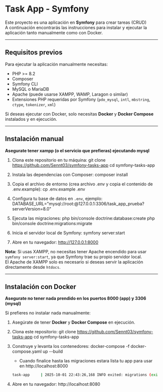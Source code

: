 # Task App - Symfony

Este proyecto es una aplicación en **Symfony** para crear tareas (CRUD)  
A continuación encontrarás las instrucciones para instalar y ejecutar la aplicación tanto manualmente como con Docker.

---

## Requisitos previos

Para ejecutar la aplicación manualmente necesitas:

- PHP >= 8.2
- Composer  
- Symfony CLI
- MySQL o MariaDB  
- Apache (puede usarse XAMPP, WAMP, Laragon o similar)  
- Extensiones PHP requeridas por Symfony (`pdo_mysql`, `intl`, `mbstring`, `ctype`, `tokenizer`, `xml`)

Si deseas ejecutar con Docker, solo necesitas **Docker** y **Docker Compose** instalados y en ejecución.

---

## Instalación manual

**Asegurate tener xampp (o el servicio que prefieras) ejecutando mysql**

1. Clona este repositorio en tu máquina:
   git clone https://github.com/Sennt03/symfony-tasks-app
   cd symfony-tasks-app

2. Instala las dependencias con Composer:
   composer install

3. Copia el archivo de entorno (crea archivo .env y copia el contenido de .env.example):
   cp .env.example .env

4. Configura tu base de datos en `.env`, ejemplo:
   DATABASE_URL="mysql://root:@127.0.0.1:3306/task_app_prueba?serverVersion=8.0"

5. Ejecuta las migraciones:
   php bin/console doctrine:database:create
   php bin/console doctrine:migrations:migrate

6. Inicia el servidor local de Symfony:
   symfony server:start

7. Abre en tu navegador:
   http://127.0.0.1:8000

**Nota:** Si usas XAMPP, no necesitas tener Apache encendido para usar `symfony server:start`, ya que Symfony trae su propio servidor local.  
El Apache de XAMPP solo es necesario si deseas servir la aplicación directamente desde `htdocs`.

---

## Instalación con Docker
**Asegurate no tener nada prendido en los puertos 8000 (app) y 3306 (mysql)**

Si prefieres no instalar nada manualmente:

1. Asegúrate de tener **Docker** y **Docker Compose** en ejecución.

2. Clona este repositorio:
   git clone https://github.com/Sennt03/symfony-tasks-app
   cd symfony-tasks-app

3. Construye y levanta los contenedores:
   docker-compose -f docker-compose.yaml up --build

   - Cuando finalice hasta las migraciones estara lista tu app para usar en http://localhost:8000
   ```bash
   task-app     | 2025-10-01 22:43:26,168 INFO exited: migrations (exit status 0; expected)
   ```

4. Abre en tu navegador:
   http://localhost:8080